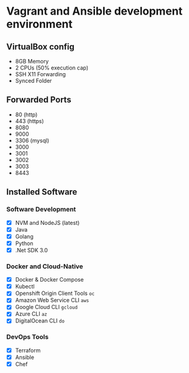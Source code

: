 # Vagrant and Ansible development environment

## VirtualBox config

- 8GB Memory
- 2 CPUs (50% execution cap)
- SSH X11 Forwarding
- Synced Folder 

## Forwarded Ports

- 80 (http)
- 443 (https)
- 8080
- 9000
- 3306 (mysql)
- 3000
- 3001
- 3002
- 3003
- 8443

## Installed Software

### Software Development

- [x] NVM and NodeJS (latest)
- [x] Java
- [x] Golang
- [x] Python
- [x] .Net SDK 3.0

### Docker and Cloud-Native

- [x] Docker & Docker Compose
- [x] Kubectl
- [x] Openshift Origin Client Tools `oc`
- [x] Amazon Web Service CLI `aws`
- [x] Google Cloud CLI `gcloud`
- [x] Azure CLI `az`
- [x] DigitalOcean CLI `do`

### DevOps Tools

- [x] Terraform
- [x] Ansible
- [x] Chef
